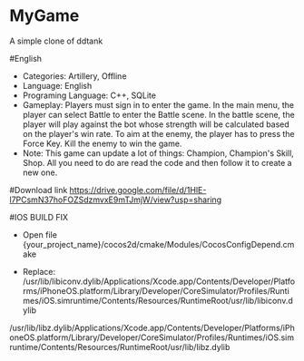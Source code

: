 # MyGame

A simple clone of ddtank

#English

+ Categories: Artillery, Offline
+ Language: English
+ Programing Language: C++, SQLite
+ Gameplay: Players must sign in to enter the game. In the main menu, the player can select Battle to enter the Battle scene. In the battle scene, the player will play against the bot whose strength will be calculated based on the player's win rate. To aim at the enemy, the player has to press the Force Key. Kill the enemy to win the game.
+ Note: This game can update a lot of things: Champion, Champion's Skill, Shop. All you need to do are read the code and then follow it to create a new one.

#Download link
https://drive.google.com/file/d/1HlE-l7PCsmN37hoFOZSdzmvxE9mTJmjW/view?usp=sharing


#IOS BUILD FIX

+ Open file {your_project_name}/cocos2d/cmake/Modules/CocosConfigDepend.cmake

+ Replace: /usr/lib/libiconv.dylib/Applications/Xcode.app/Contents/Developer/Platforms/iPhoneOS.platform/Library/Developer/CoreSimulator/Profiles/Runtimes/iOS.simruntime/Contents/Resources/RuntimeRoot/usr/lib/libiconv.dylib

/usr/lib/libz.dylib/Applications/Xcode.app/Contents/Developer/Platforms/iPhoneOS.platform/Library/Developer/CoreSimulator/Profiles/Runtimes/iOS.simruntime/Contents/Resources/RuntimeRoot/usr/lib/libz.dylib
